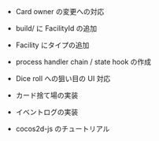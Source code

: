 * Card owner の変更への対応
* build/ に FacilityId の追加
* Facility にタイプの追加

* process handler chain / state hook の作成
* Dice roll への狙い目の UI 対応
* カード捨て場の実装
* イベントログの実装

* cocos2d-js のチュートリアル
